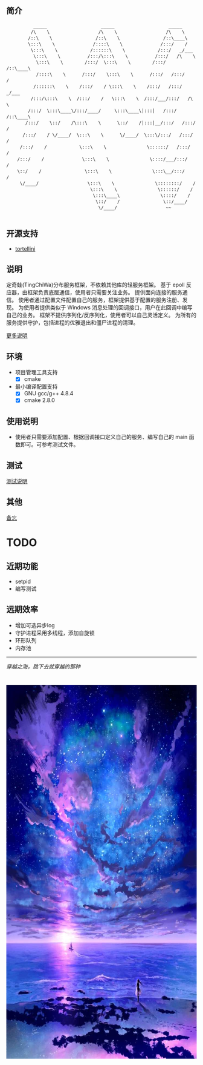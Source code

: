 
## 简介

```shell
          _____                    _____                    _____          
         /\    \                  /\    \                  /\    \         
        /::\    \                /::\    \                /::\____\        
        \:::\    \              /::::\    \              /:::/    /        
         \:::\    \            /::::::\    \            /:::/   _/___      
          \:::\    \          /:::/\:::\    \          /:::/   /\    \     
           \:::\    \        /:::/  \:::\    \        /:::/   /::\____\    
           /::::\    \      /:::/    \:::\    \      /:::/   /:::/    /    
          /::::::\    \    /:::/    / \:::\    \    /:::/   /:::/   _/___  
         /:::/\:::\    \  /:::/    /   \:::\    \  /:::/___/:::/   /\    \ 
        /:::/  \:::\____\/:::/____/     \:::\____\|:::|   /:::/   /::\____\
       /:::/    \::/    /\:::\    \      \::/    /|:::|__/:::/   /:::/    /
      /:::/    / \/____/  \:::\    \      \/____/  \:::\/:::/   /:::/    / 
     /:::/    /            \:::\    \               \::::::/   /:::/    /  
    /:::/    /              \:::\    \               \::::/___/:::/    /   
    \::/    /                \:::\    \               \:::\__/:::/    /    
     \/____/                  \:::\    \               \::::::::/    /     
                               \:::\    \               \::::::/    /      
                                \:::\____\               \::::/    /       
                                 \::/    /                \::/____/        
                                  \/____/                  ~~              
                                                                           
```


## 开源支持
- [tortellini](https://github.com/Qix-/tortellini)

## 说明

定奇蛙(TingChiWa)分布服务框架，不依赖其他库的轻服务框架。
基于 epoll 反应器，由框架负责底层通信，使用者只需要关注业务。
提供面向连接的服务通信。
使用者通过配置文件配置自己的服务，框架提供基于配置的服务注册、发现。
为使用者提供类似于 Windows 消息处理的回调接口，用户在此回调中编写自己的业务。
框架不提供序列化/反序列化，使用者可以自己灵活定义。
为所有的服务提供守护，包括进程的优雅退出和僵尸进程的清理。

[更多说明](doc/功能设计详述.md)

## 环境
- 项目管理工具支持
    + [x] cmake
- 最小编译配置支持
    + [x] GNU gcc/g++ 4.8.4
    + [x] cmake 2.8.0

## 使用说明
- 使用者只需要添加配置、根据回调接口定义自己的服务、编写自己的 main 函数即可。可参考测试文件。

## 测试
[测试说明](tests/)

## 其他
[备忘](doc/备忘.md)

# TODO

## 近期功能
- setpid
- 编写测试

## 远期效率
- 增加可选异步log
- 守护进程采用多线程，添加自旋锁
- 环形队列
- 内存池


----
*穿越之海，跳下去就穿越的那种*
<h1 align="center">
    <img width="700" height="988" src="doc/chuanyuezhihai.jpg">
</h1>
